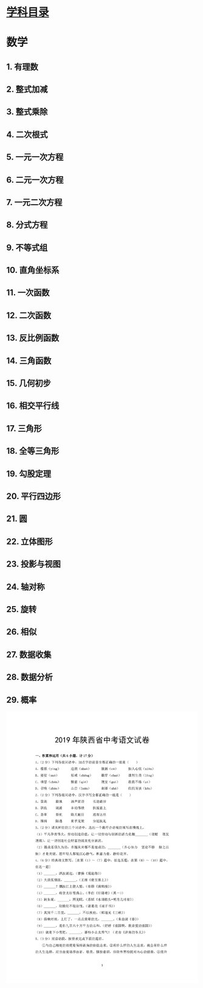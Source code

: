 <header>
       
</header>

# [学科目录](../README.md)

# 数学

## 1. 有理数
## 2. 整式加减
## 3. 整式乘除
## 4. 二次根式
## 5. 一元一次方程
## 6. 二元一次方程
## 7. 一元二次方程
## 8. 分式方程
## 9. 不等式组
## 10. 直角坐标系
## 11. 一次函数
## 12. 二次函数
## 13. 反比例函数
## 14. 三角函数
## 15. 几何初步
## 16. 相交平行线
## 17. 三角形
## 18. 全等三角形
## 19. 勾股定理
## 20. 平行四边形
## 21. 圆
## 22. 立体图形
## 23. 投影与视图
## 24. 轴对称
## 25. 旋转
## 26. 相似
## 27. 数据收集
## 28. 数据分析
## 29. 概率


![abc](./math.jpg)
